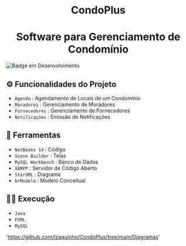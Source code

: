 <h1 align="center"> CondoPlus </h1>
<h1 align="center"> Software para Gerenciamento de Condomínio </h1>

![Badge em Desenvolvimento](http://img.shields.io/static/v1?label=STATUS&message=EM%20DESENVOLVIMENTO&color=GREEN&style=for-the-badge)

## :gear: Funcionalidades do Projeto

- `Agenda` : Agendamento de Locais de um Condomínio
- `Moradores` : Gerenciamento de Moradores
- `Fornecedores` : Gerenciamento de Fornecedores
- `Notificações` : Emissão de Notificações

## :hammer: Ferramentas

- `NetBeans 14` : Código
- `Scene Builder` : Telas
- `MySQL Workbench` : Banco de Dados
- `XAMPP` : Servidor de Código Aberto
- `StarUML` : Diagrama
- `brModelo` : Modelo Conceitual

## 👨‍💻 Execução

- `Java`
- `FXML`
- `MySQL`

'https://github.com/Izaquinho/CondoPlus/tree/main/Diagramas'
